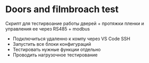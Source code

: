 # Doors and filmbroach test

Скрипт для тестирвоание работы дверей + протяжки пленки и управления ее через RS485 + modbus

- Подключиться удаленно к компу через VS Code SSH
- Запустить все блоки конфигураций
- Тестировать нужные функции отдельно
- Проводить нагрузочное тестирование